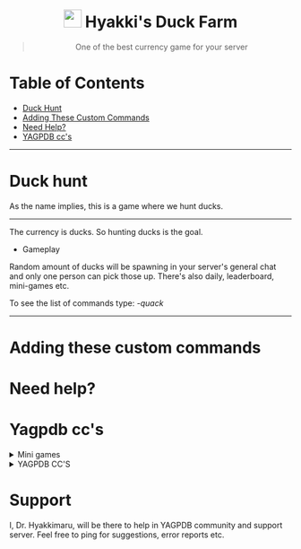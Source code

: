 #

<h1 align="center"><img src="https://cdn.discordapp.com/avatars/596956753657069599/f913f1d1943ede689ade2f0cbdee4307.png" height=32px width=32px></img>&nbspHyakki's Duck Farm</h1>

> <p align="center">One of the best currency game for your server</p>

# Table of Contents

- [Duck Hunt](#duck-hunt)
- [Adding These Custom Commands](#adding-these-custom-commands)
- [Need Help?](#need-help?)
- [YAGPDB cc's](#yagpdb-cc's)

---
# Duck hunt
As the name implies, this is a game where we hunt ducks.

---
The currency is ducks. So hunting ducks is the goal.

- Gameplay

Random amount of ducks will be spawning in your server's general chat and only one person can pick those up.  There's also daily, leaderboard, mini-games etc.

To see the list of commands type: _-quack_

---
# Adding these custom commands
# Need help?

# Yagpdb cc's
<details><summary>Mini games</summary>

  - [Slot machine](https://github.com/yagpdb-cc/yagpdb-cc/blob/master/fun/slotMachine.go.tmpl)
  - [Blackjack](https://github.com/Spongerooski/yagpdb-cc/blob/main/Blackjack/blackjack)
</details>

<details><summary>YAGPDB CC'S</summary>

  - [YAGPDB cc's](https://github.com/yagpdb-cc/yagpdb-cc)
  - [wolf's](https://github.com/TheHDCrafter/yagpdb-cc)
  - [Pedro's](https://github.com/Pedro-Pessoa/yagpdb-cc/tree/Tickets/tickets)
  - [DZ](https://github.com/DZ-TM/Yagpdb.xyz)
  - [sponge](https://github.com/Spongerooski/yagpdb-cc)
</details>

# Support
I, Dr. Hyakkimaru, will be there to help in YAGPDB community and support server. Feel free to ping for suggestions, error reports etc.

